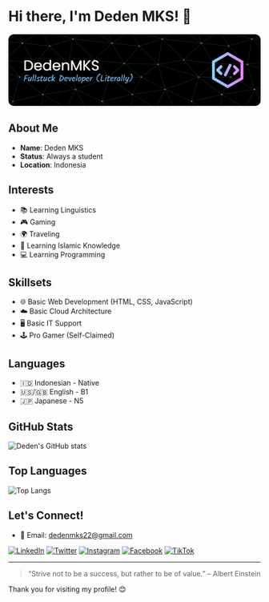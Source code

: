 # Hi there, I'm Deden MKS! 👋

![Banner](./dedenmks@github-banner-image.png)

## About Me

- **Name**: Deden MKS
- **Status**: Always a student
- **Location**: Indonesia

## Interests

- 📚 Learning Linguistics
- 🎮 Gaming
- 🌍 Traveling
- 📖 Learning Islamic Knowledge
- 💻 Learning Programming

## Skillsets

- 🌐 Basic Web Development (HTML, CSS, JavaScript)
- ☁️ Basic Cloud Architecture
- 🖥️ Basic IT Support
- 🕹️ Pro Gamer (Self-Claimed)

## Languages

- 🇮🇩 Indonesian - Native
- 🇺🇸/🇬🇧 English - B1
- 🇯🇵 Japanese - N5

## GitHub Stats

![Deden's GitHub stats](https://github-readme-stats.vercel.app/api?username=dedenmks&show_icons=true&theme=tokyonight)

## Top Languages

![Top Langs](https://github-readme-stats.vercel.app/api/top-langs/?username=dedenmks&layout=compact&theme=tokyonight)

## Let's Connect!

- 📧 Email: dedenmks22@gmail.com

[![LinkedIn](https://img.shields.io/badge/LinkedIn-blue?style=flat&logo=linkedin&logoColor=white)](https://www.linkedin.com/in/your-linkedin-profile)
[![Twitter](https://img.shields.io/badge/Twitter-blue?style=flat&logo=twitter&logoColor=white)](https://twitter.com/your-twitter-handle)
[![Instagram](https://img.shields.io/badge/Instagram-purple?style=flat&logo=instagram&logoColor=white)](https://www.instagram.com/your-instagram-handle)
[![Facebook](https://img.shields.io/badge/Facebook-blue?style=flat&logo=facebook&logoColor=white)](https://www.facebook.com/your-facebook-profile)
[![TikTok](https://img.shields.io/badge/TikTok-black?style=flat&logo=tiktok&logoColor=white)](https://www.tiktok.com/@your-tiktok-handle)

---

> “Strive not to be a success, but rather to be of value.” – Albert Einstein

Thank you for visiting my profile! 😊
